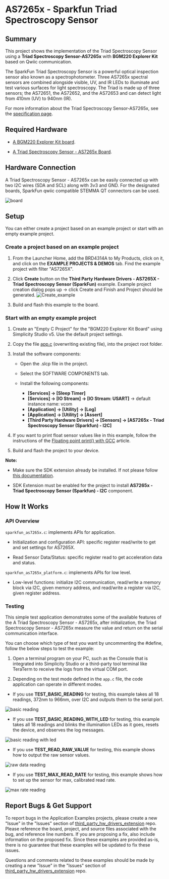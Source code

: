 # AS7265x - Sparkfun Triad Spectroscopy Sensor #

## Summary ##

This project shows the implementation of the Triad Spectroscopy Sensor using a **Triad Spectroscopy Sensor-AS7265x** with **BGM220 Explorer Kit** based on Qwiic communication.

The SparkFun Triad Spectroscopy Sensor is a powerful optical inspection sensor also known as a spectrophotometer. Three AS7265x spectral sensors are combined alongside visible, UV, and IR LEDs to illuminate and test various surfaces for light spectroscopy. The Triad is made up of three sensors; the AS72651, the AS72652, and the AS72653 and can detect light from 410nm (UV) to 940nm (IR).

For more information about the Triad Spectroscopy Sensor-AS7265x, see the [specification page](https://cdn.sparkfun.com/assets/c/2/9/0/a/AS7265x_Datasheet.pdf).

## Required Hardware ##

- [A BGM220 Explorer Kit board](https://www.silabs.com/development-tools/wireless/bluetooth/bgm220-explorer-kit).

- [A Triad Spectroscopy Sensor - AS7265x Board](https://www.sparkfun.com/products/15050).

## Hardware Connection ##

A Triad Spectroscopy Sensor - AS7265x can be easily connected up with two I2C wires (SDA and SCL) along with 3v3 and GND. For the designated boards, SparkFun qwiic compatible STEMMA QT connectors can be used.

![board](image/connection.png "BGM220 Explorer Kit Board and Triad Spectroscopy Sensor - AS7265x Board")

## Setup ##

You can either create a project based on an example project or start with an empty example project.

### Create a project based on an example project ###

1. From the Launcher Home, add the BRD4314A to My Products, click on it, and click on the **EXAMPLE PROJECTS & DEMOS** tab. Find the example project with filter "AS7265X".

2. Click **Create** button on the **Third Party Hardware Drivers - AS7265X - Triad Spectroscopy Sensor (SparkFun)** example. Example project creation dialog pops up -> click Create and Finish and Project should be generated.
![Create_example](image/create_example.png)

3. Build and flash this example to the board.

### Start with an empty example project ###

1. Create an "Empty C Project" for the "BGM220 Explorer Kit Board" using Simplicity Studio v5. Use the default project settings.

2. Copy the file [app.c](https://github.com/SiliconLabs/third_party_hw_drivers_extension/tree/master/app/example/sparkfun_spectroscopy_as7265x) (overwriting existing file), into the project root folder.

3. Install the software components:

   - Open the .slcp file in the project.

   - Select the SOFTWARE COMPONENTS tab.

   - Install the following components:

      - **[Services] → [Sleep Timer]**
      - **[Services] → [IO Stream] → [IO Stream: USART]** → default instance name: vcom
      - **[Application] → [Utility] → [Log]**
      - **[Application] → [Utility] → [Assert]**
      - **[Third Party Hardware Drivers] → [Sensors] → [AS7265x - Triad Spectroscopy Sensor (Sparkfun) - I2C]**

4. If you want to print float sensor values like in this example, follow the instructions of the [Floating point print() with GCC](https://www.silabs.com/community/mcu/32-bit/knowledge-base.entry.html/2014/11/19/floating_point_print-7R9j) article.

5. Build and flash the project to your device.

**Note:**

- Make sure the SDK extension already be installed. If not please follow [this documentation](https://github.com/SiliconLabs/third_party_hw_drivers_extension/blob/master/README.md).

- SDK Extension must be enabled for the project to install **AS7265x - Triad Spectroscopy Sensor (Sparkfun) - I2C** component.

## How It Works ##

### API Overview ###

`sparkfun_as7265x.c`: implements APIs for application.

- Initialization and configuration API: specific register read/write to get and set settings for AS7265X.

- Read Sensor Data/Status: specific register read to get acceleration data and status.

`sparkfun_as7265x_platform.c`: implements APIs for low level.

- Low-level functions: initialize I2C communication, read/write a memory block via I2C, given memory address, and read/write a register via I2C, given register address.

### Testing ###

This simple test application demonstrates some of the available features of the A Triad Spectroscopy Sensor - AS7265x, after initialization, the Triad Spectroscopy Sensor - AS7265x measure the value and return on the serial communication interface.

You can choose which type of test you want by uncommenting the #define, follow the below steps to test the example:

1. Open a terminal program on your PC, such as the Console that is integrated into Simplicity Studio or a third-party tool terminal like TeraTerm to receive the logs from the virtual COM port.

2. Depending on the test mode defined in the `app.c` file, the code application can operate in different modes.

- If you use **TEST_BASIC_READING** for testing, this example takes all 18 readings, 372nm to 966nm, over I2C and outputs them to the serial port.

![basic reading](image/basic_reading.png "Basic Reading Result")

- If you use **TEST_BASIC_READING_WITH_LED** for testing, this example takes all 18 readings and blinks the illumination LEDs as it goes, resets the device, and observes the log messages.

![basic reading with led](image/basic_reading_with_led.png "Basic Reading With LED Result")

- If you use **TEST_READ_RAW_VALUE** for testing, this example shows how to output the raw sensor values.

![raw data reading](image/raw_data_reading.png "Raw Data Reading Result")

- If you use **TEST_MAX_READ_RATE** for testing, this example shows how to set up the sensor for max, calibrated read rate.

![max rate reading](image/max_data_rate_reading.png "Max Data Rate Reading Result")

## Report Bugs & Get Support ##

To report bugs in the Application Examples projects, please create a new "Issue" in the "Issues" section of [third_party_hw_drivers_extension](https://github.com/SiliconLabs/third_party_hw_drivers_extension) repo. Please reference the board, project, and source files associated with the bug, and reference line numbers. If you are proposing a fix, also include information on the proposed fix. Since these examples are provided as-is, there is no guarantee that these examples will be updated to fix these issues.

Questions and comments related to these examples should be made by creating a new "Issue" in the "Issues" section of [third_party_hw_drivers_extension](https://github.com/SiliconLabs/third_party_hw_drivers_extension) repo.
